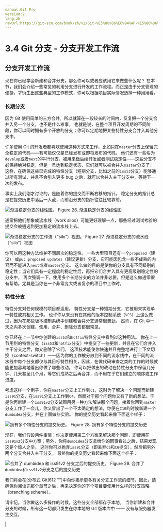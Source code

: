 ```yaml
---
manual:Git Pro
version:2
lang:zh
rawUrl:https://git-scm.com/book/zh/v2/Git-%E5%88%86%E6%94%AF-%E5%88%86%E6%94%AF%E5%BC%80%E5%8F%91%E5%B7%A5%E4%BD%9C%E6%B5%81
---
```



# 3.4 Git 分支 - 分支开发工作流

## 分支开发工作流<a name="_分支开发工作流"></a>


现在你已经学会新建和合并分支，那么你可以或者应该用它来做些什么呢？ 在本节，我们会介绍一些常见的利用分支进行开发的工作流程。而正是由于分支管理的便捷，才衍生出这些典型的工作模式，你可以根据项目实际情况选择一种用用看。



### 长期分支<a name="_长期分支"></a>


因为 Git 使用简单的三方合并，所以就算在一段较长的时间内，反复把一个分支合并入另一个分支，也不是什么难事。 也就是说，在整个项目开发周期的不同阶段，你可以同时拥有多个开放的分支；你可以定期地把某些特性分支合并入其他分支中。




许多使用 Git 的开发者都喜欢使用这种方式来工作，比如只在`master`分支上保留完全稳定的代码——有可能仅仅是已经发布或即将发布的代码。 他们还有一些名为`develop`或者`next`的平行分支，被用来做后续开发或者测试稳定性——这些分支不必保持绝对稳定，但是一旦达到稳定状态，它们就可以被合并入`master`分支了。 这样，在确保这些已完成的特性分支（短期分支，比如之前的`iss53`分支）能够通过所有测试，并且不会引入更多 bug 之后，就可以合并入主干分支中，等待下一次的发布。




事实上我们刚才讨论的，是随着你的提交而不断右移的指针。 稳定分支的指针总是在提交历史中落后一大截，而前沿分支的指针往往比较靠前。


![渐进稳定分支的线性图。](%637.png "")
Figure 26. 渐进稳定分支的线性图



通常把他们想象成流水线（work silos）可能更好理解一点，那些经过测试考验的提交会被遴选到更加稳定的流水线上去。


![渐进稳定分支的工作流（“silo”）视图。](%638.png "")
Figure 27. 渐进稳定分支的流水线（“silo”）视图



你可以用这种方法维护不同层次的稳定性。 一些大型项目还有一个`proposed`（建议） 或`pu: proposed updates`（建议更新）分支，它可能因包含一些不成熟的内容而不能进入`next`或者`master`分支。 这么做的目的是使你的分支具有不同级别的稳定性；当它们具有一定程度的稳定性后，再把它们合并入具有更高级别稳定性的分支中。 再次强调一下，使用多个长期分支的方法并非必要，但是这么做通常很有帮助，尤其是当你在一个非常庞大或者复杂的项目中工作时。




### 特性分支<a name="r_topic_branch"></a>


特性分支对任何规模的项目都适用。 特性分支是一种短期分支，它被用来实现单一特性或其相关工作。 也许你从来没有在其他的版本控制系统（`VCS`）上这么做过，因为在那些版本控制系统中创建和合并分支通常很费劲。 然而，在 Git 中一天之内多次创建、使用、合并、删除分支都很常见。




你已经在上一节中你创建的`iss53`和`hotfix`特性分支中看到过这种用法。 你在上一节用到的特性分支（`iss53`和`hotfix`分支）中提交了一些更新，并且在它们合并入主干分支之后，你又删除了它们。 这项技术能使你快速并且完整地进行上下文切换（context-switch）——因为你的工作被分散到不同的流水线中，在不同的流水线中每个分支都仅与其目标特性相关，因此，在做代码审查之类的工作的时候就能更加容易地看出你做了哪些改动。 你可以把做出的改动在特性分支中保留几分钟、几天甚至几个月，等它们成熟之后再合并，而不用在乎它们建立的顺序或工作进度。




考虑这样一个例子，你在`master`分支上工作到`C1`，这时为了解决一个问题而新建`iss91`分支，在`iss91`分支上工作到`C4`，然而对于那个问题你又有了新的想法，于是你再新建一个`iss91v2`分支试图用另一种方法解决那个问题，接着你回到`master`分支工作了一会儿，你又冒出了一个不太确定的想法，你便在`C10`的时候新建一个`dumbidea`分支，并在上面做些实验。 你的提交历史看起来像下面这个样子：


![拥有多个特性分支的提交历史。](%640.png "")
Figure 28. 拥有多个特性分支的提交历史



现在，我们假设两件事情：你决定使用第二个方案来解决那个问题，即使用在`iss91v2`分支中方案；另外，你将`dumbidea`分支拿给你的同事看过之后，结果发现这是个惊人之举。 这时你可以抛弃`iss91`分支（即丢弃`C5`和`C6`提交），然后把另外两个分支合并入主干分支。 最终你的提交历史看起来像下面这个样子：


![合并了 `dumbidea` 和 `iss91v2` 分支之后的提交历史。](%639.png "")
Figure 29. 合并了`dumbidea`和`iss91v2`分支之后的提交历史



我们将会在[分布式 Git]612 "")中向你揭示更多有关分支工作流的细节，因此，请确保你阅读完那个章节之后，再来决定你的下个项目要使用什么样的分支策略（branching scheme）。




请牢记，当你做这么多操作的时候，这些分支全部都存于本地。 当你新建和合并分支的时候，所有这一切都只发生在你本地的 Git 版本库中 —— 没有与服务器发生交互。



|


